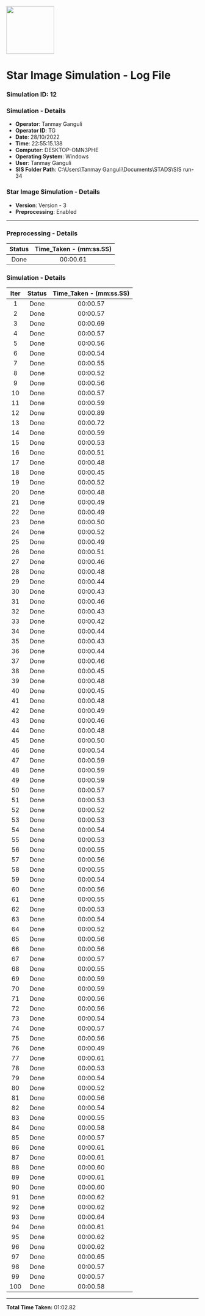 [<img src="https://www.aero.iitb.ac.in/satlab/images/IITBSSP2019.png" width="125"/>](image.png)

# Star Image Simulation - Log File

### Simulation ID: 12

### Simulation - Details
* **Operator**: Tanmay Ganguli
* **Operator ID**: TG
* **Date**: 28/10/2022
* **Time**: 22:55:15.138
* **Computer**: DESKTOP-OMN3PHE
* **Operating System**: Windows
* **User**: Tanmay Ganguli
* **SIS Folder Path**: C:\Users\Tanmay Ganguli\Documents\STADS\SIS run-34

### Star Image Simulation - Details
* **Version**: Version - 3
* **Preprocessing**: Enabled

---

### Preprocessing - Details

|Status|Time_Taken - (mm:ss.SS)
|:---:|:---:|
|Done|00:00.61|

### Simulation - Details

|Iter|Status|Time_Taken - (mm:ss.SS)|
|:---:|:---:|:---:|
|1|Done|00:00.57|
|2|Done|00:00.57|
|3|Done|00:00.69|
|4|Done|00:00.57|
|5|Done|00:00.56|
|6|Done|00:00.54|
|7|Done|00:00.55|
|8|Done|00:00.52|
|9|Done|00:00.56|
|10|Done|00:00.57|
|11|Done|00:00.59|
|12|Done|00:00.89|
|13|Done|00:00.72|
|14|Done|00:00.59|
|15|Done|00:00.53|
|16|Done|00:00.51|
|17|Done|00:00.48|
|18|Done|00:00.45|
|19|Done|00:00.52|
|20|Done|00:00.48|
|21|Done|00:00.49|
|22|Done|00:00.49|
|23|Done|00:00.50|
|24|Done|00:00.52|
|25|Done|00:00.49|
|26|Done|00:00.51|
|27|Done|00:00.46|
|28|Done|00:00.48|
|29|Done|00:00.44|
|30|Done|00:00.43|
|31|Done|00:00.46|
|32|Done|00:00.43|
|33|Done|00:00.42|
|34|Done|00:00.44|
|35|Done|00:00.43|
|36|Done|00:00.44|
|37|Done|00:00.46|
|38|Done|00:00.45|
|39|Done|00:00.48|
|40|Done|00:00.45|
|41|Done|00:00.48|
|42|Done|00:00.49|
|43|Done|00:00.46|
|44|Done|00:00.48|
|45|Done|00:00.50|
|46|Done|00:00.54|
|47|Done|00:00.59|
|48|Done|00:00.59|
|49|Done|00:00.59|
|50|Done|00:00.57|
|51|Done|00:00.53|
|52|Done|00:00.52|
|53|Done|00:00.53|
|54|Done|00:00.54|
|55|Done|00:00.53|
|56|Done|00:00.55|
|57|Done|00:00.56|
|58|Done|00:00.55|
|59|Done|00:00.54|
|60|Done|00:00.56|
|61|Done|00:00.55|
|62|Done|00:00.53|
|63|Done|00:00.54|
|64|Done|00:00.52|
|65|Done|00:00.56|
|66|Done|00:00.56|
|67|Done|00:00.57|
|68|Done|00:00.55|
|69|Done|00:00.59|
|70|Done|00:00.59|
|71|Done|00:00.56|
|72|Done|00:00.56|
|73|Done|00:00.54|
|74|Done|00:00.57|
|75|Done|00:00.56|
|76|Done|00:00.49|
|77|Done|00:00.61|
|78|Done|00:00.53|
|79|Done|00:00.54|
|80|Done|00:00.52|
|81|Done|00:00.56|
|82|Done|00:00.54|
|83|Done|00:00.55|
|84|Done|00:00.58|
|85|Done|00:00.57|
|86|Done|00:00.61|
|87|Done|00:00.61|
|88|Done|00:00.60|
|89|Done|00:00.61|
|90|Done|00:00.60|
|91|Done|00:00.62|
|92|Done|00:00.62|
|93|Done|00:00.64|
|94|Done|00:00.61|
|95|Done|00:00.62|
|96|Done|00:00.62|
|97|Done|00:00.65|
|98|Done|00:00.57|
|99|Done|00:00.57|
|100|Done|00:00.58|

---

**Total Time Taken:** 01:02.82
